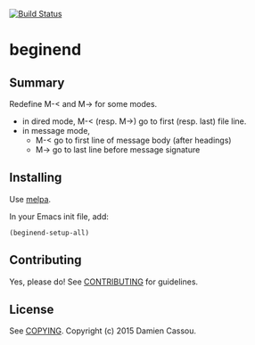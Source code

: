 [![Build Status](https://travis-ci.org/DamienCassou/beginend.svg?branch=master)](https://travis-ci.org/DamienCassou/beginend)

# beginend

## Summary

Redefine M-< and M-> for some modes.

- in dired mode, M-< (resp. M->) go to first (resp. last) file line.
- in message mode,
   - M-< go to first line of message body (after headings)
   - M-> go to last line before message signature

## Installing

Use [melpa](http://melpa.milkbox.net).

In your Emacs init file, add:

```emacs
(beginend-setup-all)
```

## Contributing

Yes, please do! See [CONTRIBUTING][] for guidelines.

## License

See [COPYING][]. Copyright (c) 2015 Damien Cassou.


[CONTRIBUTING]: ./CONTRIBUTING.md
[COPYING]: ./COPYING
